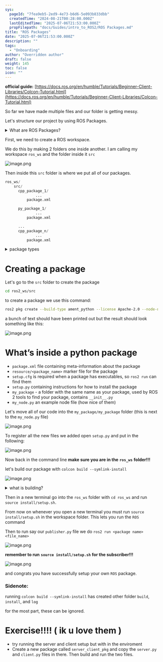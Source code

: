 ```yaml
---
sys:
  pageId: "7fea9eb5-2ed9-4e73-b6d6-5e093b833dbb"
  createdTime: "2024-08-21T00:28:00.000Z"
  lastEditedTime: "2025-07-06T21:53:00.000Z"
  propFilepath: "docs/Guides/intro_to_ROS2/ROS Packages.md"
title: "ROS Packages"
date: "2025-07-06T21:53:00.000Z"
description: ""
tags:
  - "Onboarding"
author: "Overridden author"
draft: false
weight: 145
toc: false
icon: ""
---
```


**official guide:** [https://docs.ros.org/en/humble/Tutorials/Beginner-Client-Libraries/Colcon-Tutorial.html](https://docs.ros.org/en/humble/Tutorials/Beginner-Client-Libraries/Colcon-Tutorial.html)

So far we have made multiple files and our folder is getting messy.

Let's structure our project by using ROS Packages.

<details>
      <summary>What are ROS Packages?</summary>
      ROS Packages are, as the name implies, packages of code that are highly sharable between ROS developers.
  </details>

First, we need to create a ROS workspace.

We do this by making 2 folders one inside another. I am calling my workspace `ros_ws` and the folder inside it `src`

![image.png](https://prod-files-secure.s3.us-west-2.amazonaws.com/d518164a-d88e-44d1-a4ee-3adb3bd8bce0/70706947-fd18-4537-a67b-e12946812d31/image.png?X-Amz-Algorithm=AWS4-HMAC-SHA256&X-Amz-Content-Sha256=UNSIGNED-PAYLOAD&X-Amz-Credential=ASIAZI2LB4662S35UAML%2F20250725%2Fus-west-2%2Fs3%2Faws4_request&X-Amz-Date=20250725T190933Z&X-Amz-Expires=3600&X-Amz-Security-Token=IQoJb3JpZ2luX2VjECMaCXVzLXdlc3QtMiJHMEUCIBNupUxabyd3Pv7Id3DB4aTXWx5Ox5WUrrrLwrznkZ4FAiEA4Olxev9rWU%2BwmTL4SQCmN7jF7%2Fua0cqMbRDjbLRN53Yq%2FwMITBAAGgw2Mzc0MjMxODM4MDUiDIxtt66i7MUKBq82sCrcA57nuM8DQeo9jSkzKfhRLVQt7MCVCuklGOGu1ZCmJBltxNlRsO2hzjBrdueQNzqa8lJUEFijbEsmsfFoOgPd9%2BH1OffnNLniIUpktsu0xhznjSl7x6KOUtW56wDlPz26IffYiODt%2BI2cmyfcHFxl9tMoOaUa%2F4xSVXlH%2FcoOfrVDGuVVWbrtGiusFfiYFBHRkGck2jjrAdBIdhMa0Tj8JhaoVSNbVJvZ5fLmcACUpMIZSPTHEkQiuquhcs7kWHw4lYcftW6oKGat0mZD2RsyDqhGMWnQxjuMemJM3S9MwueCBjRMWP2l2hbax4sBrwqFLxh%2BgXQAq90KfrqtcSEI2buXMiEWM4pNAa7tFj5eBcla4j8p8rLZbkBN%2BWVxqct7fcvi4N7x7PGKMUfsapa82ju1jctiCB3MxFj3RjK3ZQJd%2Fg8YmDu7UQ6tsV6T8z2XfGWFy5BvmXzaT0Zf5PzCoutcTmBu%2FKMRCKTJIUCxyJ%2F%2FBDzGDPsOUMvibjliJw9Q2Zkhxqiagr2HHGxP%2Fd7gTa0mLeheX4wSg4WhYxj0b8gHEeKMX2Qp8L9JerTgortKatpQXCM6Zt25yPSLS70e1aZZ%2BMwbuOkdzkDysWHBcBh7b%2Fh4SiZOhKBUGJ%2BwMKarj8QGOqUBm5q2fE2oGxkyXdv%2Bre%2FKyhIEFCY7YfbcdToxtbjZKpcACBcQzgplPQPRD9laAbWg%2Fod%2BGnMXJT9gK0aYMEArCWw42RrK4%2F5VxBLlD1mbRFxI2L3ew5HT6JqkMn%2Fn%2FmAJRtXfnPvKKklwFqmnmiBJS2jq4edL2GDCzlYng0rh6C2E3TKMHYK2HvV5BFoT%2FdPPKXH52MuSHPUEO9uKFYQCt2DsZqZR&X-Amz-Signature=229cdf3cbe9731baf4680837567959a59ac8962a5abf6200240d32783f833043&X-Amz-SignedHeaders=host&x-amz-checksum-mode=ENABLED&x-id=GetObject)

Then inside this `src` folder is where we put all of our packages.

```python
ros_ws/
    src/
      cpp_package_1/
		      ...
          package.xml

      py_package_1/
		      ...
          package.xml

      ...
      cpp_package_n/
		      ...
          package.xml

```

<details>

<summary>package types</summary>

packages can be either `C++` or python.

the intern file structure is different for each but for this guide we will stick to creating python packages

</details>

# Creating a package

Let's go to the `src` folder to create the package

```bash
cd ros2_ws/src
```

to create a package we use this command:

```bash
ros2 pkg create --build-type ament_python --license Apache-2.0 --node-name my_node my_package
```

a bunch of text should have been printed out but the result should look something like this:

![image.png](https://prod-files-secure.s3.us-west-2.amazonaws.com/d518164a-d88e-44d1-a4ee-3adb3bd8bce0/e6cf1e3f-8512-4a3e-b131-079f800bf3e8/image.png?X-Amz-Algorithm=AWS4-HMAC-SHA256&X-Amz-Content-Sha256=UNSIGNED-PAYLOAD&X-Amz-Credential=ASIAZI2LB4662S35UAML%2F20250725%2Fus-west-2%2Fs3%2Faws4_request&X-Amz-Date=20250725T190933Z&X-Amz-Expires=3600&X-Amz-Security-Token=IQoJb3JpZ2luX2VjECMaCXVzLXdlc3QtMiJHMEUCIBNupUxabyd3Pv7Id3DB4aTXWx5Ox5WUrrrLwrznkZ4FAiEA4Olxev9rWU%2BwmTL4SQCmN7jF7%2Fua0cqMbRDjbLRN53Yq%2FwMITBAAGgw2Mzc0MjMxODM4MDUiDIxtt66i7MUKBq82sCrcA57nuM8DQeo9jSkzKfhRLVQt7MCVCuklGOGu1ZCmJBltxNlRsO2hzjBrdueQNzqa8lJUEFijbEsmsfFoOgPd9%2BH1OffnNLniIUpktsu0xhznjSl7x6KOUtW56wDlPz26IffYiODt%2BI2cmyfcHFxl9tMoOaUa%2F4xSVXlH%2FcoOfrVDGuVVWbrtGiusFfiYFBHRkGck2jjrAdBIdhMa0Tj8JhaoVSNbVJvZ5fLmcACUpMIZSPTHEkQiuquhcs7kWHw4lYcftW6oKGat0mZD2RsyDqhGMWnQxjuMemJM3S9MwueCBjRMWP2l2hbax4sBrwqFLxh%2BgXQAq90KfrqtcSEI2buXMiEWM4pNAa7tFj5eBcla4j8p8rLZbkBN%2BWVxqct7fcvi4N7x7PGKMUfsapa82ju1jctiCB3MxFj3RjK3ZQJd%2Fg8YmDu7UQ6tsV6T8z2XfGWFy5BvmXzaT0Zf5PzCoutcTmBu%2FKMRCKTJIUCxyJ%2F%2FBDzGDPsOUMvibjliJw9Q2Zkhxqiagr2HHGxP%2Fd7gTa0mLeheX4wSg4WhYxj0b8gHEeKMX2Qp8L9JerTgortKatpQXCM6Zt25yPSLS70e1aZZ%2BMwbuOkdzkDysWHBcBh7b%2Fh4SiZOhKBUGJ%2BwMKarj8QGOqUBm5q2fE2oGxkyXdv%2Bre%2FKyhIEFCY7YfbcdToxtbjZKpcACBcQzgplPQPRD9laAbWg%2Fod%2BGnMXJT9gK0aYMEArCWw42RrK4%2F5VxBLlD1mbRFxI2L3ew5HT6JqkMn%2Fn%2FmAJRtXfnPvKKklwFqmnmiBJS2jq4edL2GDCzlYng0rh6C2E3TKMHYK2HvV5BFoT%2FdPPKXH52MuSHPUEO9uKFYQCt2DsZqZR&X-Amz-Signature=0d4a0e048989219c27d84e9f6de11777f690409468b49e6f519e8894428dd546&X-Amz-SignedHeaders=host&x-amz-checksum-mode=ENABLED&x-id=GetObject)

# What’s inside a python package

- `package.xml` file containing meta-information about the package
- `resource/<package_name>` marker file for the package
- `setup.cfg` is required when a package has executables, so `ros2 run` can find them
- `setup.py` containing instructions for how to install the package
- `my_package` - a folder with the same name as your package, used by ROS 2 tools to find your package, contains `__init__.py`
- `my_node.py` an example node file (how nice of them)

Let's move all of our code into the `my_package/my_package` folder (this is next to the `my_node.py` file)

![image.png](https://prod-files-secure.s3.us-west-2.amazonaws.com/d518164a-d88e-44d1-a4ee-3adb3bd8bce0/9ce58f11-0da9-4d3e-b86d-506a9685d378/image.png?X-Amz-Algorithm=AWS4-HMAC-SHA256&X-Amz-Content-Sha256=UNSIGNED-PAYLOAD&X-Amz-Credential=ASIAZI2LB4662S35UAML%2F20250725%2Fus-west-2%2Fs3%2Faws4_request&X-Amz-Date=20250725T190933Z&X-Amz-Expires=3600&X-Amz-Security-Token=IQoJb3JpZ2luX2VjECMaCXVzLXdlc3QtMiJHMEUCIBNupUxabyd3Pv7Id3DB4aTXWx5Ox5WUrrrLwrznkZ4FAiEA4Olxev9rWU%2BwmTL4SQCmN7jF7%2Fua0cqMbRDjbLRN53Yq%2FwMITBAAGgw2Mzc0MjMxODM4MDUiDIxtt66i7MUKBq82sCrcA57nuM8DQeo9jSkzKfhRLVQt7MCVCuklGOGu1ZCmJBltxNlRsO2hzjBrdueQNzqa8lJUEFijbEsmsfFoOgPd9%2BH1OffnNLniIUpktsu0xhznjSl7x6KOUtW56wDlPz26IffYiODt%2BI2cmyfcHFxl9tMoOaUa%2F4xSVXlH%2FcoOfrVDGuVVWbrtGiusFfiYFBHRkGck2jjrAdBIdhMa0Tj8JhaoVSNbVJvZ5fLmcACUpMIZSPTHEkQiuquhcs7kWHw4lYcftW6oKGat0mZD2RsyDqhGMWnQxjuMemJM3S9MwueCBjRMWP2l2hbax4sBrwqFLxh%2BgXQAq90KfrqtcSEI2buXMiEWM4pNAa7tFj5eBcla4j8p8rLZbkBN%2BWVxqct7fcvi4N7x7PGKMUfsapa82ju1jctiCB3MxFj3RjK3ZQJd%2Fg8YmDu7UQ6tsV6T8z2XfGWFy5BvmXzaT0Zf5PzCoutcTmBu%2FKMRCKTJIUCxyJ%2F%2FBDzGDPsOUMvibjliJw9Q2Zkhxqiagr2HHGxP%2Fd7gTa0mLeheX4wSg4WhYxj0b8gHEeKMX2Qp8L9JerTgortKatpQXCM6Zt25yPSLS70e1aZZ%2BMwbuOkdzkDysWHBcBh7b%2Fh4SiZOhKBUGJ%2BwMKarj8QGOqUBm5q2fE2oGxkyXdv%2Bre%2FKyhIEFCY7YfbcdToxtbjZKpcACBcQzgplPQPRD9laAbWg%2Fod%2BGnMXJT9gK0aYMEArCWw42RrK4%2F5VxBLlD1mbRFxI2L3ew5HT6JqkMn%2Fn%2FmAJRtXfnPvKKklwFqmnmiBJS2jq4edL2GDCzlYng0rh6C2E3TKMHYK2HvV5BFoT%2FdPPKXH52MuSHPUEO9uKFYQCt2DsZqZR&X-Amz-Signature=acc9c1c9a0c320e1e30807da8ced0e23479adcebeb6d08cab02d000a51812539&X-Amz-SignedHeaders=host&x-amz-checksum-mode=ENABLED&x-id=GetObject)

To register all the new files we added open `setup.py` and put in the following:

![image.png](https://prod-files-secure.s3.us-west-2.amazonaws.com/d518164a-d88e-44d1-a4ee-3adb3bd8bce0/1cd7c262-4cae-4496-9d75-c178537d24a2/image.png?X-Amz-Algorithm=AWS4-HMAC-SHA256&X-Amz-Content-Sha256=UNSIGNED-PAYLOAD&X-Amz-Credential=ASIAZI2LB4662S35UAML%2F20250725%2Fus-west-2%2Fs3%2Faws4_request&X-Amz-Date=20250725T190933Z&X-Amz-Expires=3600&X-Amz-Security-Token=IQoJb3JpZ2luX2VjECMaCXVzLXdlc3QtMiJHMEUCIBNupUxabyd3Pv7Id3DB4aTXWx5Ox5WUrrrLwrznkZ4FAiEA4Olxev9rWU%2BwmTL4SQCmN7jF7%2Fua0cqMbRDjbLRN53Yq%2FwMITBAAGgw2Mzc0MjMxODM4MDUiDIxtt66i7MUKBq82sCrcA57nuM8DQeo9jSkzKfhRLVQt7MCVCuklGOGu1ZCmJBltxNlRsO2hzjBrdueQNzqa8lJUEFijbEsmsfFoOgPd9%2BH1OffnNLniIUpktsu0xhznjSl7x6KOUtW56wDlPz26IffYiODt%2BI2cmyfcHFxl9tMoOaUa%2F4xSVXlH%2FcoOfrVDGuVVWbrtGiusFfiYFBHRkGck2jjrAdBIdhMa0Tj8JhaoVSNbVJvZ5fLmcACUpMIZSPTHEkQiuquhcs7kWHw4lYcftW6oKGat0mZD2RsyDqhGMWnQxjuMemJM3S9MwueCBjRMWP2l2hbax4sBrwqFLxh%2BgXQAq90KfrqtcSEI2buXMiEWM4pNAa7tFj5eBcla4j8p8rLZbkBN%2BWVxqct7fcvi4N7x7PGKMUfsapa82ju1jctiCB3MxFj3RjK3ZQJd%2Fg8YmDu7UQ6tsV6T8z2XfGWFy5BvmXzaT0Zf5PzCoutcTmBu%2FKMRCKTJIUCxyJ%2F%2FBDzGDPsOUMvibjliJw9Q2Zkhxqiagr2HHGxP%2Fd7gTa0mLeheX4wSg4WhYxj0b8gHEeKMX2Qp8L9JerTgortKatpQXCM6Zt25yPSLS70e1aZZ%2BMwbuOkdzkDysWHBcBh7b%2Fh4SiZOhKBUGJ%2BwMKarj8QGOqUBm5q2fE2oGxkyXdv%2Bre%2FKyhIEFCY7YfbcdToxtbjZKpcACBcQzgplPQPRD9laAbWg%2Fod%2BGnMXJT9gK0aYMEArCWw42RrK4%2F5VxBLlD1mbRFxI2L3ew5HT6JqkMn%2Fn%2FmAJRtXfnPvKKklwFqmnmiBJS2jq4edL2GDCzlYng0rh6C2E3TKMHYK2HvV5BFoT%2FdPPKXH52MuSHPUEO9uKFYQCt2DsZqZR&X-Amz-Signature=41a5f0645d2c60231c55c7d29a014973f434e09cb1549d17539acad9944c947b&X-Amz-SignedHeaders=host&x-amz-checksum-mode=ENABLED&x-id=GetObject)

Now back in the command line **make sure you are in the** **`ros_ws`** **folder!!!**

let's build our package with `colcon build --symlink-install`

![image.png](https://prod-files-secure.s3.us-west-2.amazonaws.com/d518164a-d88e-44d1-a4ee-3adb3bd8bce0/2f2a0d27-b173-48fd-b189-5f5c0ce65619/image.png?X-Amz-Algorithm=AWS4-HMAC-SHA256&X-Amz-Content-Sha256=UNSIGNED-PAYLOAD&X-Amz-Credential=ASIAZI2LB4662S35UAML%2F20250725%2Fus-west-2%2Fs3%2Faws4_request&X-Amz-Date=20250725T190933Z&X-Amz-Expires=3600&X-Amz-Security-Token=IQoJb3JpZ2luX2VjECMaCXVzLXdlc3QtMiJHMEUCIBNupUxabyd3Pv7Id3DB4aTXWx5Ox5WUrrrLwrznkZ4FAiEA4Olxev9rWU%2BwmTL4SQCmN7jF7%2Fua0cqMbRDjbLRN53Yq%2FwMITBAAGgw2Mzc0MjMxODM4MDUiDIxtt66i7MUKBq82sCrcA57nuM8DQeo9jSkzKfhRLVQt7MCVCuklGOGu1ZCmJBltxNlRsO2hzjBrdueQNzqa8lJUEFijbEsmsfFoOgPd9%2BH1OffnNLniIUpktsu0xhznjSl7x6KOUtW56wDlPz26IffYiODt%2BI2cmyfcHFxl9tMoOaUa%2F4xSVXlH%2FcoOfrVDGuVVWbrtGiusFfiYFBHRkGck2jjrAdBIdhMa0Tj8JhaoVSNbVJvZ5fLmcACUpMIZSPTHEkQiuquhcs7kWHw4lYcftW6oKGat0mZD2RsyDqhGMWnQxjuMemJM3S9MwueCBjRMWP2l2hbax4sBrwqFLxh%2BgXQAq90KfrqtcSEI2buXMiEWM4pNAa7tFj5eBcla4j8p8rLZbkBN%2BWVxqct7fcvi4N7x7PGKMUfsapa82ju1jctiCB3MxFj3RjK3ZQJd%2Fg8YmDu7UQ6tsV6T8z2XfGWFy5BvmXzaT0Zf5PzCoutcTmBu%2FKMRCKTJIUCxyJ%2F%2FBDzGDPsOUMvibjliJw9Q2Zkhxqiagr2HHGxP%2Fd7gTa0mLeheX4wSg4WhYxj0b8gHEeKMX2Qp8L9JerTgortKatpQXCM6Zt25yPSLS70e1aZZ%2BMwbuOkdzkDysWHBcBh7b%2Fh4SiZOhKBUGJ%2BwMKarj8QGOqUBm5q2fE2oGxkyXdv%2Bre%2FKyhIEFCY7YfbcdToxtbjZKpcACBcQzgplPQPRD9laAbWg%2Fod%2BGnMXJT9gK0aYMEArCWw42RrK4%2F5VxBLlD1mbRFxI2L3ew5HT6JqkMn%2Fn%2FmAJRtXfnPvKKklwFqmnmiBJS2jq4edL2GDCzlYng0rh6C2E3TKMHYK2HvV5BFoT%2FdPPKXH52MuSHPUEO9uKFYQCt2DsZqZR&X-Amz-Signature=4aa99126417da5ee08af69fdcec33da4ec9e2dd4d7289c607387f13864fa3588&X-Amz-SignedHeaders=host&x-amz-checksum-mode=ENABLED&x-id=GetObject)

<details>

<summary>what is building?</summary>

if you are a CS major at Rose-Hulman you will learn the answer to this in CSSE132

but TLDR; is it combines all the code files into one program that can be run easily 

</details>

Then in a new terminal go into the `ros_ws` folder with `cd ros_ws` and run `source install/setup.sh`. 

From now on whenever you open a new terminal you must run `source install/setup.sh` in the workspace folder. This lets you run the `ROS` command

Then to run say our `publisher.py` file we do `ros2 run <package name> <file_name>`

![image.png](https://prod-files-secure.s3.us-west-2.amazonaws.com/d518164a-d88e-44d1-a4ee-3adb3bd8bce0/4f4b1219-3a44-4632-aa0a-ce3471699f59/image.png?X-Amz-Algorithm=AWS4-HMAC-SHA256&X-Amz-Content-Sha256=UNSIGNED-PAYLOAD&X-Amz-Credential=ASIAZI2LB4662S35UAML%2F20250725%2Fus-west-2%2Fs3%2Faws4_request&X-Amz-Date=20250725T190933Z&X-Amz-Expires=3600&X-Amz-Security-Token=IQoJb3JpZ2luX2VjECMaCXVzLXdlc3QtMiJHMEUCIBNupUxabyd3Pv7Id3DB4aTXWx5Ox5WUrrrLwrznkZ4FAiEA4Olxev9rWU%2BwmTL4SQCmN7jF7%2Fua0cqMbRDjbLRN53Yq%2FwMITBAAGgw2Mzc0MjMxODM4MDUiDIxtt66i7MUKBq82sCrcA57nuM8DQeo9jSkzKfhRLVQt7MCVCuklGOGu1ZCmJBltxNlRsO2hzjBrdueQNzqa8lJUEFijbEsmsfFoOgPd9%2BH1OffnNLniIUpktsu0xhznjSl7x6KOUtW56wDlPz26IffYiODt%2BI2cmyfcHFxl9tMoOaUa%2F4xSVXlH%2FcoOfrVDGuVVWbrtGiusFfiYFBHRkGck2jjrAdBIdhMa0Tj8JhaoVSNbVJvZ5fLmcACUpMIZSPTHEkQiuquhcs7kWHw4lYcftW6oKGat0mZD2RsyDqhGMWnQxjuMemJM3S9MwueCBjRMWP2l2hbax4sBrwqFLxh%2BgXQAq90KfrqtcSEI2buXMiEWM4pNAa7tFj5eBcla4j8p8rLZbkBN%2BWVxqct7fcvi4N7x7PGKMUfsapa82ju1jctiCB3MxFj3RjK3ZQJd%2Fg8YmDu7UQ6tsV6T8z2XfGWFy5BvmXzaT0Zf5PzCoutcTmBu%2FKMRCKTJIUCxyJ%2F%2FBDzGDPsOUMvibjliJw9Q2Zkhxqiagr2HHGxP%2Fd7gTa0mLeheX4wSg4WhYxj0b8gHEeKMX2Qp8L9JerTgortKatpQXCM6Zt25yPSLS70e1aZZ%2BMwbuOkdzkDysWHBcBh7b%2Fh4SiZOhKBUGJ%2BwMKarj8QGOqUBm5q2fE2oGxkyXdv%2Bre%2FKyhIEFCY7YfbcdToxtbjZKpcACBcQzgplPQPRD9laAbWg%2Fod%2BGnMXJT9gK0aYMEArCWw42RrK4%2F5VxBLlD1mbRFxI2L3ew5HT6JqkMn%2Fn%2FmAJRtXfnPvKKklwFqmnmiBJS2jq4edL2GDCzlYng0rh6C2E3TKMHYK2HvV5BFoT%2FdPPKXH52MuSHPUEO9uKFYQCt2DsZqZR&X-Amz-Signature=b8018548533737b9efebe450f84a55478f0e5b1e7ad2f92682e25b8cfb99a394&X-Amz-SignedHeaders=host&x-amz-checksum-mode=ENABLED&x-id=GetObject)

**remember to run** **`source install/setup.sh`** **for the subscriber!!!**

![image.png](https://prod-files-secure.s3.us-west-2.amazonaws.com/d518164a-d88e-44d1-a4ee-3adb3bd8bce0/02121119-dad4-49ec-8356-c956108b4243/image.png?X-Amz-Algorithm=AWS4-HMAC-SHA256&X-Amz-Content-Sha256=UNSIGNED-PAYLOAD&X-Amz-Credential=ASIAZI2LB4662S35UAML%2F20250725%2Fus-west-2%2Fs3%2Faws4_request&X-Amz-Date=20250725T190933Z&X-Amz-Expires=3600&X-Amz-Security-Token=IQoJb3JpZ2luX2VjECMaCXVzLXdlc3QtMiJHMEUCIBNupUxabyd3Pv7Id3DB4aTXWx5Ox5WUrrrLwrznkZ4FAiEA4Olxev9rWU%2BwmTL4SQCmN7jF7%2Fua0cqMbRDjbLRN53Yq%2FwMITBAAGgw2Mzc0MjMxODM4MDUiDIxtt66i7MUKBq82sCrcA57nuM8DQeo9jSkzKfhRLVQt7MCVCuklGOGu1ZCmJBltxNlRsO2hzjBrdueQNzqa8lJUEFijbEsmsfFoOgPd9%2BH1OffnNLniIUpktsu0xhznjSl7x6KOUtW56wDlPz26IffYiODt%2BI2cmyfcHFxl9tMoOaUa%2F4xSVXlH%2FcoOfrVDGuVVWbrtGiusFfiYFBHRkGck2jjrAdBIdhMa0Tj8JhaoVSNbVJvZ5fLmcACUpMIZSPTHEkQiuquhcs7kWHw4lYcftW6oKGat0mZD2RsyDqhGMWnQxjuMemJM3S9MwueCBjRMWP2l2hbax4sBrwqFLxh%2BgXQAq90KfrqtcSEI2buXMiEWM4pNAa7tFj5eBcla4j8p8rLZbkBN%2BWVxqct7fcvi4N7x7PGKMUfsapa82ju1jctiCB3MxFj3RjK3ZQJd%2Fg8YmDu7UQ6tsV6T8z2XfGWFy5BvmXzaT0Zf5PzCoutcTmBu%2FKMRCKTJIUCxyJ%2F%2FBDzGDPsOUMvibjliJw9Q2Zkhxqiagr2HHGxP%2Fd7gTa0mLeheX4wSg4WhYxj0b8gHEeKMX2Qp8L9JerTgortKatpQXCM6Zt25yPSLS70e1aZZ%2BMwbuOkdzkDysWHBcBh7b%2Fh4SiZOhKBUGJ%2BwMKarj8QGOqUBm5q2fE2oGxkyXdv%2Bre%2FKyhIEFCY7YfbcdToxtbjZKpcACBcQzgplPQPRD9laAbWg%2Fod%2BGnMXJT9gK0aYMEArCWw42RrK4%2F5VxBLlD1mbRFxI2L3ew5HT6JqkMn%2Fn%2FmAJRtXfnPvKKklwFqmnmiBJS2jq4edL2GDCzlYng0rh6C2E3TKMHYK2HvV5BFoT%2FdPPKXH52MuSHPUEO9uKFYQCt2DsZqZR&X-Amz-Signature=1c5672acbf009b788a8d1d537178a02997d725cb6e48f7f3573a6ea5f7d9989e&X-Amz-SignedHeaders=host&x-amz-checksum-mode=ENABLED&x-id=GetObject)

and congrats you have successfully setup your own `ROS` package.

### Sidenote:

running `colcon build --symlink-install` has created other folder `build`, `install`, and `log`

for the most part, these can be ignored.

# Exercise!!!! ( ik u love them )

- try running the server and client setup but with in the enviroment
- Create a new package called `server_client_pkg` and copy the `server.py` and `client.py` files in there. Then build and run the two files.
